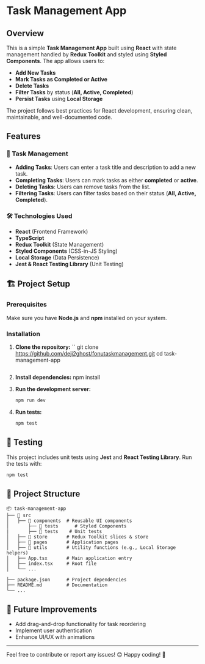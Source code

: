 # Task Management App

## Overview
This is a simple **Task Management App** built using **React** with state management handled by **Redux Toolkit** and styled using **Styled Components**. The app allows users to:

- **Add New Tasks**
- **Mark Tasks as Completed or Active**
- **Delete Tasks**
- **Filter Tasks** by status (**All, Active, Completed**)
- **Persist Tasks** using **Local Storage**

The project follows best practices for React development, ensuring clean, maintainable, and well-documented code.

## Features
### 📌 Task Management
- **Adding Tasks**: Users can enter a task title and description to add a new task.
- **Completing Tasks**: Users can mark tasks as either **completed** or **active**.
- **Deleting Tasks**: Users can remove tasks from the list.
- **Filtering Tasks**: Users can filter tasks based on their status (**All, Active, Completed**).

### 🛠️ Technologies Used
- **React** (Frontend Framework)
- **TypeScript**
- **Redux Toolkit** (State Management)
- **Styled Components** (CSS-in-JS Styling)
- **Local Storage** (Data Persistence)
- **Jest & React Testing Library** (Unit Testing)

## 🏗️ Project Setup
### Prerequisites
Make sure you have **Node.js** and **npm** installed on your system.

### Installation
1. **Clone the repository:**
   ``
   git clone https://github.com/deji2ghost/fonutaskmanagement.git
   cd task-management-app
   ```
2. **Install dependencies:**
   npm install

3. **Run the development server:**
   ```sh
   npm run dev
   ```
4. **Run tests:**
   ```sh
   npm test
   ```

## 🧪 Testing
This project includes unit tests using **Jest** and **React Testing Library**. Run the tests with:
```sh
npm test
```

## 📂 Project Structure
```
📦 task-management-app
├── 📂 src
│   ├── 📂 components  # Reusable UI components
│       ├── 📂 tests      # Styled Components
|       ├── 📂 tests    # Unit tests
│   ├── 📂 store       # Redux Toolkit slices & store
│   ├── 📂 pages       # Application pages
│   ├── 📂 utils       # Utility functions (e.g., Local Storage helpers)
│   ├── App.tsx       # Main application entry
│   ├── index.tsx     # Root file
│   └── ...
          
├── package.json      # Project dependencies
├── README.md         # Documentation
└── ...
```

## 🚀 Future Improvements
- Add drag-and-drop functionality for task reordering
- Implement user authentication
- Enhance UI/UX with animations

---
Feel free to contribute or report any issues! 😊 Happy coding! 🚀

